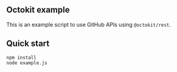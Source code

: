## Octokit example
This is an example script to use GitHub APIs using `@octokit/rest`.

## Quick start

```
npm install
node example.js
```
